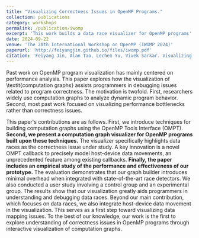 ```yaml
---
title: "Visualizing Correctness Issues in OpenMP Programs."
collection: publications
category: workshops
permalink: /publication/iwomp
excerpt: 'This work builds a data race visualizer for OpenMP programs'
date: 2024-09-22
venue: 'The 20th International Workshop on OpenMP (IWOMP 2024)'
paperurl: 'http://feiyangjin.github.io/files/iwomp.pdf'
citation: 'Feiyang Jin, Alan Tao, Lechen Yu, Vivek Sarkar. Visualizing Correctness Issues in OpenMP Programs. In 20th International Workshop on OpenMP (IWOMP 2024).'
---
```


Past work on OpenMP program visualization has mainly centered on performance analysis. This paper explores how the visualization of \textit{computation graphs} assists programmers in debugging issues related to program correctness. The motivation is twofold. First, researchers widely use computation graphs to analyze dynamic program behavior. Second, most past work focused on visualizing performance bottlenecks rather than correctness issues. 

This paper's contributions are as follows. First, we introduce techniques for building computation graphs using the OpenMP Tools Interface (OMPT). **Second, we present a computation graph visualizer for OpenMP programs built upon these techniques.** The visualizer specifically highlights data races as the correctness issue under study. A key innovation is a novel OMPT callback to precisely model host-device data movements, an unprecedented feature among existing callbacks. **Finally, the paper includes an empirical study of the performance and effectiveness of our prototype.** The evaluation demonstrates that our graph builder introduces minimal overhead when integrated with state-of-the-art race detectors.
We also conducted a user study involving a control group and an experimental group. The results show that our visualization greatly aids programmers in understanding and debugging data races. Beyond our main contribution, which focuses on data races, we also integrate host-device data movement in the visualization. This serves as a first step toward visualizing data mapping issues. To the best of our knowledge, our work is the first to explore understanding of correctness issues in OpenMP programs through interactive visualization of computation graphs.